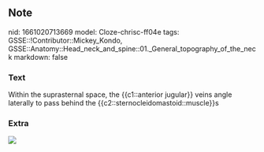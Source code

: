 ## Note
nid: 1661020713669
model: Cloze-chrisc-ff04e
tags: GSSE::!Contributor::Mickey_Kondo, GSSE::Anatomy::Head_neck_and_spine::01._General_topography_of_the_neck
markdown: false

### Text
Within the suprasternal space, the {{c1::anterior jugular}} veins angle laterally to pass behind the {{c2::sternocleidomastoid::muscle}}s

### Extra
<img src="070417_0758_DeepCervica1.jpg">

